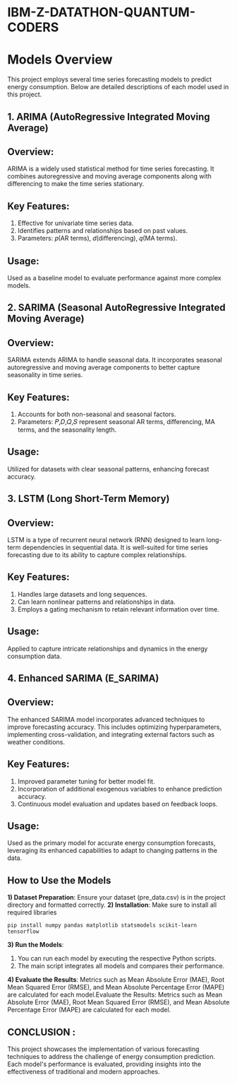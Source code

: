 # IBM-Z-DATATHON-QUANTUM-CODERS
# Models Overview
This project employs several time series forecasting models to predict energy consumption. Below are detailed descriptions of each model used in this project.
## 1. ARIMA (AutoRegressive Integrated Moving Average)
## Overview: 
ARIMA is a widely used statistical method for time series forecasting. It combines autoregressive and moving average components along with differencing to make the time series stationary.
## Key Features:
1) Effective for univariate time series data.
2) Identifies patterns and relationships based on past values.
3) Parameters: 𝑝(AR terms), 𝑑(differencing), 𝑞(MA terms).
## Usage:
Used as a baseline model to evaluate performance against more complex models.
## 2. SARIMA (Seasonal AutoRegressive Integrated Moving Average)
## Overview: 
SARIMA extends ARIMA to handle seasonal data. It incorporates seasonal autoregressive and moving average components to better capture seasonality in time series.
## Key Features:
1) Accounts for both non-seasonal and seasonal factors.
2) Parameters: 𝑃,𝐷,𝑄,𝑆 represent seasonal AR terms, differencing, MA terms, and the seasonality length.
## Usage:
Utilized for datasets with clear seasonal patterns, enhancing forecast accuracy.
## 3. LSTM (Long Short-Term Memory)
## Overview: 
LSTM is a type of recurrent neural network (RNN) designed to learn long-term dependencies in sequential data. It is well-suited for time series forecasting due to its ability to capture complex relationships.
## Key Features:
1) Handles large datasets and long sequences.
2) Can learn nonlinear patterns and relationships in data.
3) Employs a gating mechanism to retain relevant information over time.
## Usage:
Applied to capture intricate relationships and dynamics in the energy consumption data.
## 4. Enhanced SARIMA (E_SARIMA)
## Overview: 
The enhanced SARIMA model incorporates advanced techniques to improve forecasting accuracy. This includes optimizing hyperparameters, implementing cross-validation, and integrating external factors such as weather conditions.
## Key Features:
1) Improved parameter tuning for better model fit.
2) Incorporation of additional exogenous variables to enhance prediction accuracy.
3) Continuous model evaluation and updates based on feedback loops.
## Usage:
Used as the primary model for accurate energy consumption forecasts, leveraging its enhanced capabilities to adapt to changing patterns in the data.
## How to Use the Models
**1) Dataset Preparation**: Ensure your dataset (pre_data.csv) is in the project directory and formatted correctly.
**2) Installation**: Make sure to install all required libraries
```
pip install numpy pandas matplotlib statsmodels scikit-learn tensorflow
```
**3) Run the Models**:
1) You can run each model by executing the respective Python scripts.
2) The main script integrates all models and compares their performance.
   
**4) Evaluate the Results**: Metrics such as Mean Absolute Error (MAE), Root Mean Squared Error (RMSE), and Mean Absolute Percentage Error (MAPE) are calculated for each model.Evaluate the Results: Metrics such as Mean Absolute Error (MAE), Root Mean Squared Error (RMSE), and Mean Absolute Percentage Error (MAPE) are calculated for each model.
## CONCLUSION : 
This project showcases the implementation of various forecasting techniques to address the challenge of energy consumption prediction. Each model's performance is evaluated, providing insights into the effectiveness of traditional and modern approaches.

